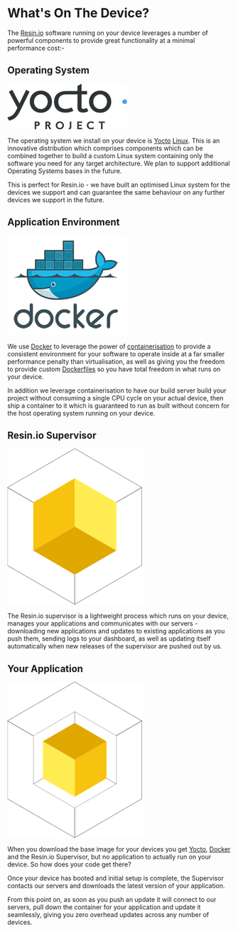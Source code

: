 # What's On The Device?

The [Resin.io][resin] software running on your device leverages a number of powerful components to provide great functionality at a minimal performance cost:-

## Operating System

![Yocto Project Logo](/img/yocto.png)

The operating system we install on your device is [Yocto][yocto] [Linux][linux]. This is an innovative distribution which comprises components which can be combined together to build a custom Linux system containing only the software you need for any target architecture. We plan to support additional Operating Systems bases in the future.

This is perfect for Resin.io - we have built an optimised Linux system for the devices we support and can guarantee the same behaviour on any further devices we support in the future.

## Application Environment

![Docker Logo](/img/docker.png)

We use [Docker][docker] to leverage the power of [containerisation][containerisation] to provide a consistent environment for your software to operate inside at a far smaller performance penalty than virtualisation, as well as giving you the freedom to provide custom [Dockerfiles][Dockerfile] so you have total freedom in what runs on your device.

In addition we leverage containerisation to have our build server build your project without consuming a single CPU cycle on your actual device, then ship a container to it which is guaranteed to run as built without concern for the host operating system running on your device.

## Resin.io Supervisor

![Resin.io Logo](/img/logo_supervisor.svg)

The Resin.io supervisor is a lightweight process which runs on your device, manages your applications and communicates with our servers - downloading new applications and updates to existing applications as you push them, sending logs to your dashboard, as well as updating itself automatically when new releases of the supervisor are pushed out by us.

## Your Application

![Application Image](/img/logo_app.svg)

When you download the base image for your devices you get [Yocto][yocto], [Docker][docker] and the Resin.io Supervisor, but no application to actually run on your device. So how does your code get there?

Once your device has booted and initial setup is complete, the Supervisor contacts our servers and downloads the latest version of your application.

From this point on, as soon as you push an update it will connect to our servers, pull down the container for your application and update it seamlessly, giving you zero overhead updates across any number of devices.

[resin]:https://resin.io
[yocto]:https://www.yoctoproject.org/
[linux]:http://en.wikipedia.org/wiki/Linux
[docker]:https://www.docker.com/
[containerisation]:http://en.wikipedia.org/wiki/Operating_system%E2%80%93level_virtualization
[Dockerfile]:http://docs.docker.com/reference/builder/
